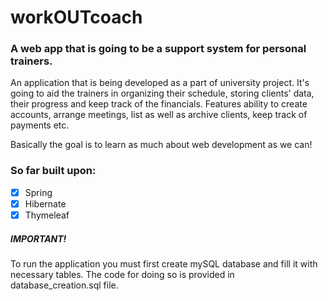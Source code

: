 # workOUTcoach
### A web app that is going to be a support system for personal trainers.

An application that is being developed as a part of university project. It's going to aid the trainers in organizing their schedule, storing clients' data, their progress and keep track of the financials. Features ability to create accounts, arrange meetings, list as well as archive clients, keep track of payments etc.
  
Basically the goal is to learn as much about web development as we can! 

### So far built upon:
- [x] Spring
- [x] Hibernate
- [x] Thymeleaf

##### IMPORTANT!
To run the application you must first create mySQL database and fill it with necessary tables. The code for doing so is provided in database_creation.sql file.
